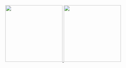 <div>
<a href="https://github.com/GuilhermeSoaress">
<img height="180em" src="https://github-readme-stats.vercel.app/api/top-langs/?username=/GuilhermeSoaress&layout=compact&langs_count=7&theme=dracula"/>
<img height="180em" src="https://github-readme-stats.vercel.app/api?username=/GuilhermeSoaress-aqui&show_icons=true&theme=dracula&include_all_commits=true&count_private=true"/>
</div>
